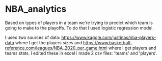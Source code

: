 # NBA_analytics
Based on types of players in a team we're trying to predict which team is going to make to the playoffs.
To do that I used logistic regression model.

I used two sources of data: https://www.kaggle.com/justinas/nba-players-data where I get the players sizes
and https://www.basketball-reference.com/leagues/NBA_2020_per_game.html where I get players and teams stats.
I edited these in excel I made 2 csv files: 'teams' and 'players'.
